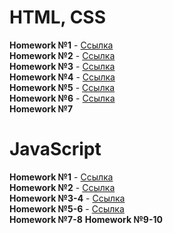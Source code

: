 
# <b>HTML, CSS</b><br>
<b>Homework №1</b> - <a href="http://larisach.github.io/GoIT/markup/home/lesson1/index.html">Ссылка</a><br>
<b>Homework №2</b> - <a href="http://larisach.github.io/GoIT/markup/home/lesson3/index.html">Ссылка</a><br>
<b>Homework №3</b> - <a href="http://larisach.github.io/GoIT/markup/home/lesson4/index.html">Ссылка</a><br>
<b>Homework №4</b> - <a href="http://larisach.github.io/GoIT/markup/home/lesson5(picture)/index.html">Ссылка</a><br>
<b>Homework №5</b> - <a href="http://larisach.github.io/GoIT/markup/home/lesson5/index.html">Ссылка</a><br>
<b>Homework №6</b> - <a href="http://larisach.github.io/GoIT/markup/home/lesson6/index.html">Ссылка</a><br>
<b>Homework №7</b>

# <b>JavaScript</b><br>
<b>Homework №1</b> - <a href="http://larisach.github.io/GoIT/JavaScript/js_01-02/part1/index.html">Ссылка</a><br>
<b>Homework №2</b> - <a href="http://larisach.github.io/GoIT/JavaScript/js_01-02/part2/index.html">Ссылка</a><br>
<b>Homework №3-4</b> - <a href="http://larisach.github.io/GoIT/JavaScript/js_03-04/index.html">Ссылка</a><br>
<b>Homework №5-6</b> - <a href="http://larisach.github.io/GoIT/JavaScript/js_05-06/index.html">Ссылка</a><br>
<b>Homework №7-8</b>
<b>Homework №9-10</b>
